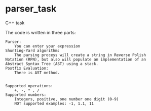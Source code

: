 # parser_task
C++ task

The code is written in three parts:

    Parser:
        You can enter your expression
    Shunting-Yard algorithm:
        The parsing process will create a string in Reverse Polish Notation (RPN), but also will populate an implementation of an Abstract Syntax Tree (AST) using a stack.
    Postfix Evaluation:
        There is AST method.


    Supported operations:
        +, -, * , / 
    Supported numbers:
        Integers, positive, one number one digit (0-9)
        NOT supported examples: -1, 1.1, 11
        
        
